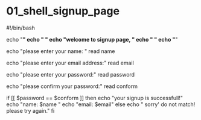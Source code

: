# 01_shell_signup_page
#!/bin/bash

echo "************************"
echo "                        "
echo "welcome to signup page, "
echo "                        "
echo "************************"

echo "please enter your name: "
read name

echo "please enter your email address:"
read email

echo "please enter your password:"
read password

echo "please confirm your password:"
read conform

if [[ $password == $conform ]]
then
        echo   "your signup is successfull!"
        echo "name: $name "
        echo "email: $email"
else
        echo " sorry'  do not match! please try again."
fi
